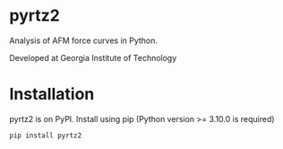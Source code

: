 # pyrtz2

Analysis of AFM force curves in Python.

Developed at Georgia Institute of Technology

# Installation
pyrtz2 is on PyPI. Install using pip (Python version >= 3.10.0 is required)

```
pip install pyrtz2
```
